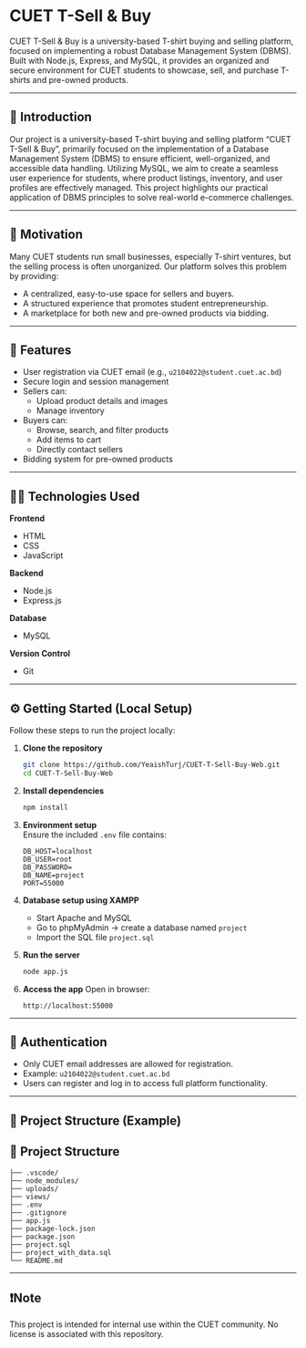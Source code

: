 # CUET T-Sell & Buy

CUET T-Sell & Buy is a university-based T-shirt buying and selling platform, focused on implementing a robust Database Management System (DBMS). Built with Node.js, Express, and MySQL, it provides an organized and secure environment for CUET students to showcase, sell, and purchase T-shirts and pre-owned products.

---

## 📌 Introduction

Our project is a university-based T-shirt buying and selling platform “CUET T-Sell & Buy”, primarily focused on the implementation of a Database Management System (DBMS) to ensure efficient, well-organized, and accessible data handling. Utilizing MySQL, we aim to create a seamless user experience for students, where product listings, inventory, and user profiles are effectively managed. This project highlights our practical application of DBMS principles to solve real-world e-commerce challenges.

---

## 🎯 Motivation

Many CUET students run small businesses, especially T-shirt ventures, but the selling process is often unorganized. Our platform solves this problem by providing:

- A centralized, easy-to-use space for sellers and buyers.
- A structured experience that promotes student entrepreneurship.
- A marketplace for both new and pre-owned products via bidding.

---

## 🚀 Features

- User registration via CUET email (e.g., `u2104022@student.cuet.ac.bd`)
- Secure login and session management
- Sellers can:
  - Upload product details and images
  - Manage inventory
- Buyers can:
  - Browse, search, and filter products
  - Add items to cart
  - Directly contact sellers
- Bidding system for pre-owned products

---

## 🧑‍💻 Technologies Used

**Frontend**
- HTML
- CSS
- JavaScript

**Backend**
- Node.js
- Express.js

**Database**
- MySQL

**Version Control**
- Git

---

## ⚙️ Getting Started (Local Setup)

Follow these steps to run the project locally:

1. **Clone the repository**
    ```bash
    git clone https://github.com/YeaishTurj/CUET-T-Sell-Buy-Web.git
    cd CUET-T-Sell-Buy-Web
    ```

2. **Install dependencies**
    ```bash
    npm install
    ```

3. **Environment setup**  
   Ensure the included `.env` file contains:
    ```env
    DB_HOST=localhost
    DB_USER=root
    DB_PASSWORD=
    DB_NAME=project
    PORT=55000
    ```

4. **Database setup using XAMPP**
    - Start Apache and MySQL
    - Go to phpMyAdmin → create a database named `project`
    - Import the SQL file `project.sql`

5. **Run the server**
    ```bash
    node app.js
    ```

6. **Access the app**
    Open in browser:
    ```
    http://localhost:55000
    ```

---

## 🔐 Authentication

- Only CUET email addresses are allowed for registration.
- Example: `u2104022@student.cuet.ac.bd`
- Users can register and log in to access full platform functionality.

---

## 📂 Project Structure (Example)

## 📂 Project Structure

```
├── .vscode/
├── node_modules/
├── uploads/
├── views/
├── .env
├── .gitignore
├── app.js
├── package-lock.json
├── package.json
├── project.sql
├── project_with_data.sql
└── README.md
```


---



## ❗Note

This project is intended for internal use within the CUET community. No license is associated with this repository.

